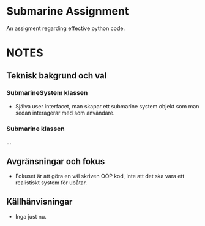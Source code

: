 # Submarine Assignment
An assigment regarding effective python code.

# NOTES
## Teknisk bakgrund och val
### SubmarineSystem klassen
- Själva user interfacet, man skapar ett submarine system objekt som man sedan interagerar med som användare.

### Submarine klassen
...

## Avgränsningar och fokus
- Fokuset är att göra en väl skriven OOP kod, inte att det ska vara ett realistiskt system för ubåtar.

## Källhänvisningar
- Inga just nu.
